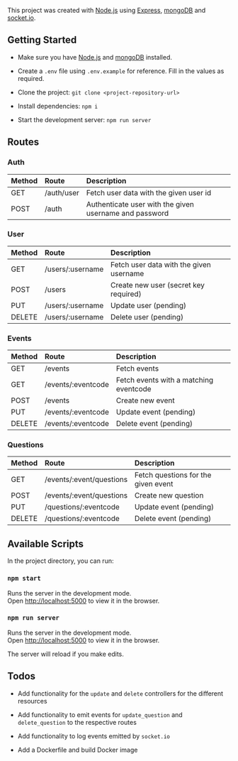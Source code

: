 This project was created with [Node.js](https://nodejs.org/en/) using [Express](https://expressjs.com/), [mongoDB](https://www.mongodb.com/download-center/community) and [socket.io](https://www.npmjs.com/package/socket.io).

## Getting Started

- Make sure you have [Node.js](https://nodejs.org/en/) and [mongoDB](https://www.mongodb.com/download-center/community) installed.

- Create a `.env` file using `.env.example` for reference. Fill in the values as required.

- Clone the project: `git clone <project-repository-url>`

- Install dependencies: `npm i`

- Start the development server: `npm run server`

## Routes

### Auth

| Method | Route      | Description                                            |
| :----- | :--------- | :----------------------------------------------------- |
| GET    | /auth/user | Fetch user data with the given user id                 |
| POST   | /auth      | Authenticate user with the given username and password |

### User

| Method | Route            | Description                             |
| :----- | :--------------- | :-------------------------------------- |
| GET    | /users/:username | Fetch user data with the given username |
| POST   | /users           | Create new user (secret key required)   |
| PUT    | /users/:username | Update user (pending)                   |
| DELETE | /users/:username | Delete user (pending)                   |

### Events

| Method | Route              | Description                            |
| :----- | :----------------- | :------------------------------------- |
| GET    | /events            | Fetch events                           |
| GET    | /events/:eventcode | Fetch events with a matching eventcode |
| POST   | /events            | Create new event                       |
| PUT    | /events/:eventcode | Update event (pending)                 |
| DELETE | /events/:eventcode | Delete event (pending)                 |

### Questions

| Method | Route                    | Description                         |
| :----- | :----------------------- | :---------------------------------- |
| GET    | /events/:event/questions | Fetch questions for the given event |
| POST   | /events/:event/questions | Create new question                 |
| PUT    | /questions/:eventcode    | Update event (pending)              |
| DELETE | /questions/:eventcode    | Delete event (pending)              |

## Available Scripts

In the project directory, you can run:

### `npm start`

Runs the server in the development mode.<br />
Open [http://localhost:5000](http://localhost:5000) to view it in the browser.

### `npm run server`

Runs the server in the development mode.<br />
Open [http://localhost:5000](http://localhost:5000) to view it in the browser.

The server will reload if you make edits.<br />

## Todos

- Add functionality for the `update` and `delete` controllers for the different resources

- Add functionality to emit events for `update_question` and `delete_question` to the respective routes

- Add functionality to log events emitted by `socket.io`

- Add a Dockerfile and build Docker image
